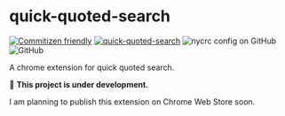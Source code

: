 # quick-quoted-search

[![Commitizen friendly](https://img.shields.io/badge/commitizen-friendly-brightgreen.svg)](http://commitizen.github.io/cz-cli/)
[![quick-quoted-search](https://img.shields.io/endpoint?url=https://cloud.cypress.io/badge/simple/dvbeep/main&style=flat&logo=cypress)](https://cloud.cypress.io/projects/dvbeep/runs)
![nycrc config on GitHub](https://img.shields.io/nycrc/higamaya/quick-quoted-search?config=.nycrc.main.json&preferredThreshold=lines)
![GitHub](https://img.shields.io/github/license/higamaya/quick-quoted-search)

A chrome extension for quick quoted search.

:construction: **This project is under development.**

I am planning to publish this extension on Chrome Web Store soon.
